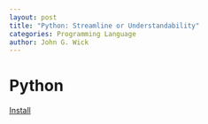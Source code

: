 ```yaml
---
layout: post
title: "Python: Streamline or Understandability"
categories: Programming Language
author: John G. Wick
---
```


# Python

[Install](https://Python.org)
